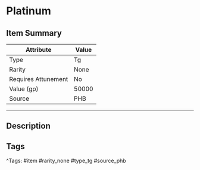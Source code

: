 # Platinum

## Item Summary

| Attribute            | Value                        |
|----------------------|------------------------------|
| Type                 | Tg |
| Rarity               | None             |
| Requires Attunement  | No                |
| Value (gp)           | 50000    |
| Source               | PHB |

---

## Description



## Tags

^Tags: #item #rarity_none #type_tg #source_phb